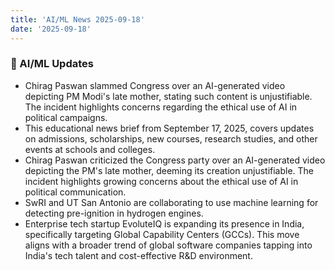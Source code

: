 ```yaml
---
title: 'AI/ML News 2025-09-18'
date: '2025-09-18'
---
```


### 🚀 AI/ML Updates

- Chirag Paswan slammed Congress over an AI-generated video depicting PM Modi's late mother, stating such content is unjustifiable. The incident highlights concerns regarding the ethical use of AI in political campaigns.
- This educational news brief from September 17, 2025, covers updates on admissions, scholarships, new courses, research studies, and other events at schools and colleges.
- Chirag Paswan criticized the Congress party over an AI-generated video depicting the PM's late mother, deeming its creation unjustifiable. The incident highlights growing concerns about the ethical use of AI in political communication.
- SwRI and UT San Antonio are collaborating to use machine learning for detecting pre-ignition in hydrogen engines.
- Enterprise tech startup EvoluteIQ is expanding its presence in India, specifically targeting Global Capability Centers (GCCs). This move aligns with a broader trend of global software companies tapping into India's tech talent and cost-effective R&D environment.
